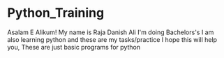 # Python_Training
Asalam E Alikum!
My name is Raja Danish Ali
I'm doing Bachelors's 
I am also learning python and these are my tasks/practice
I hope this will help you, These are just basic programs for python 
